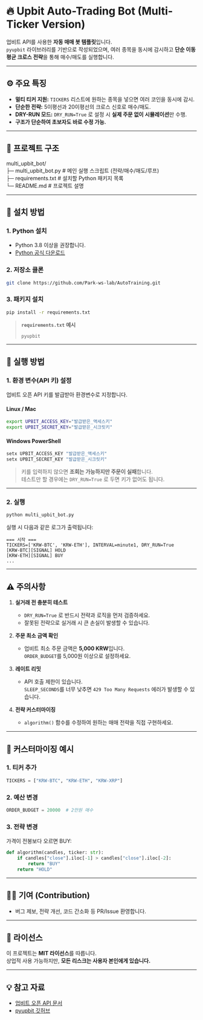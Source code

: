 # 🔥 Upbit Auto-Trading Bot (Multi-Ticker Version)

업비트 API를 사용한 **자동 매매 봇 템플릿**입니다.  
`pyupbit` 라이브러리를 기반으로 작성되었으며, 여러 종목을 동시에 감시하고 **단순 이동평균 크로스 전략**을 통해 매수/매도를 실행합니다.

---

## ⚙ 주요 특징

- **멀티 티커 지원:** `TICKERS` 리스트에 원하는 종목을 넣으면 여러 코인을 동시에 감시.
- **단순한 전략:** 5이평선과 20이평선의 크로스 신호로 매수/매도.
- **DRY-RUN 모드:** `DRY_RUN=True` 로 설정 시 **실제 주문 없이 시뮬레이션**만 수행.
- **구조가 단순하여 초보자도 바로 수정 가능.**

---

## 📂 프로젝트 구조

multi_upbit_bot/<br>
 ├─ multi_upbit_bot.py   # 메인 실행 스크립트 (전략/매수/매도/루프)<br>
 ├─ requirements.txt     # 설치할 Python 패키지 목록<br>
 └─ README.md            # 프로젝트 설명<br>

---

## 🔧 설치 방법

### 1. Python 설치
- Python 3.8 이상을 권장합니다.
- [Python 공식 다운로드](https://www.python.org/downloads/)

### 2. 저장소 클론
```bash
git clone https://github.com/Park-ws-lab/AutoTraining.git
```

### 3. 패키지 설치
```bash
pip install -r requirements.txt
```

> **`requirements.txt` 예시**
> ```
> pyupbit
> ```

---

## 🚀 실행 방법

### 1. 환경 변수(API 키) 설정
업비트 오픈 API 키를 발급받아 환경변수로 지정합니다.

#### Linux / Mac
```bash
export UPBIT_ACCESS_KEY="발급받은_액세스키"
export UPBIT_SECRET_KEY="발급받은_시크릿키"
```

#### Windows PowerShell
```powershell
setx UPBIT_ACCESS_KEY "발급받은_액세스키"
setx UPBIT_SECRET_KEY "발급받은_시크릿키"
```

> 키를 입력하지 않으면 **조회는 가능하지만 주문이 실패**합니다.  
> 테스트만 할 경우에는 `DRY_RUN=True` 로 두면 키가 없어도 됩니다.

---

### 2. 실행
```bash
python multi_upbit_bot.py
```

실행 시 다음과 같은 로그가 출력됩니다:
```
=== 시작 ===
TICKERS=['KRW-BTC', 'KRW-ETH'], INTERVAL=minute1, DRY_RUN=True
[KRW-BTC][SIGNAL] HOLD
[KRW-ETH][SIGNAL] BUY
...
```

---

## ⚠ 주의사항

1. **실거래 전 충분히 테스트**
   - `DRY_RUN=True` 로 반드시 전략과 로직을 먼저 검증하세요.
   - 잘못된 전략으로 실거래 시 큰 손실이 발생할 수 있습니다.

2. **주문 최소 금액 확인**
   - 업비트 최소 주문 금액은 **5,000 KRW**입니다.  
     `ORDER_BUDGET`를 5,000원 이상으로 설정하세요.

3. **레이트 리밋**
   - API 호출 제한이 있습니다.  
     `SLEEP_SECONDS`를 너무 낮추면 `429 Too Many Requests` 에러가 발생할 수 있습니다.

4. **전략 커스터마이징**
   - `algorithm()` 함수를 수정하여 원하는 매매 전략을 직접 구현하세요.

---

## 🧩 커스터마이징 예시

### 1. 티커 추가
```python
TICKERS = ["KRW-BTC", "KRW-ETH", "KRW-XRP"]
```

### 2. 예산 변경
```python
ORDER_BUDGET = 20000  # 2만원 매수
```

### 3. 전략 변경
가격이 전봉보다 오르면 BUY:
```python
def algorithm(candles, ticker: str):
    if candles["close"].iloc[-1] > candles["close"].iloc[-2]:
        return "BUY"
    return "HOLD"
```

---

## 🧑‍💻 기여 (Contribution)

- 버그 제보, 전략 개선, 코드 간소화 등 PR/Issue 환영합니다.

---

## 📜 라이선스

이 프로젝트는 **MIT 라이선스**를 따릅니다.  
상업적 사용 가능하지만, **모든 리스크는 사용자 본인에게 있습니다.**

---

## 💡 참고 자료

- [업비트 오픈 API 문서](https://docs.upbit.com/)
- [pyupbit 깃허브](https://github.com/sharebook-kr/pyupbit)
